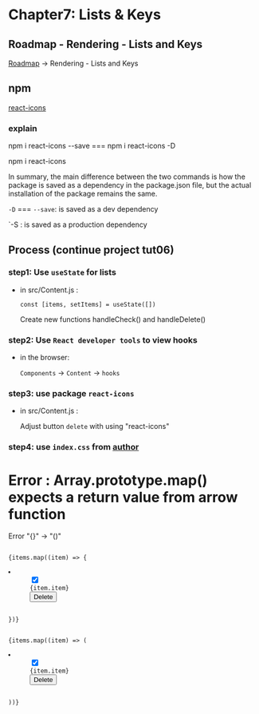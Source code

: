 # Chapter7: Lists & Keys

## Roadmap - Rendering - Lists and Keys

[Roadmap](https://roadmap.sh/react)    ->    Rendering - Lists and Keys

## npm

   [react-icons](https://www.npmjs.com/package/react-icons)

   ### explain

   npm i react-icons --save   ===  npm i react-icons -D

   npm i react-icons

   In summary, the main difference between the two commands is how the package is saved as a dependency in the package.json file, but the actual installation of the package remains the same.

   `-D` === `--save`: is saved as a dev dependency

   `-S : is saved as a production dependency

## Process (continue project tut06)

### step1: Use `useState` for lists

- in src/Content.js : 

   <code>const [items, setItems] = useState([])</code>

   Create new functions handleCheck() and handleDelete()

### step2: Use `React developer tools` to view hooks

- in the browser:

  `Components` -> `Content` -> `hooks`

### step3: use package `react-icons` 

- in src/Content.js : 
  
  Adjust button `delete` with using "react-icons"

### step4: use `index.css` from [author](https://www.youtube.com/watch?v=RVFAyFWO4go&t=1092s)

# Error : Array.prototype.map() expects a return value from arrow function

Error "{}" -> "()"
<pre><code> 
{items.map((item) => {
   <li className="item" key={item.id}>
      <input
         type="checkbox"
         checked={item.checked}
      />
      <label>{item.item}</label>
      <button>Delete</button>
   </li>
})} 
</code></pre>

<pre><code> 
{items.map((item) => (
   <li className="item" key={item.id}>
      <input
         type="checkbox"
         checked={item.checked}
      />
      <label>{item.item}</label>
      <button>Delete</button>
   </li>
))} 
</code></pre>
